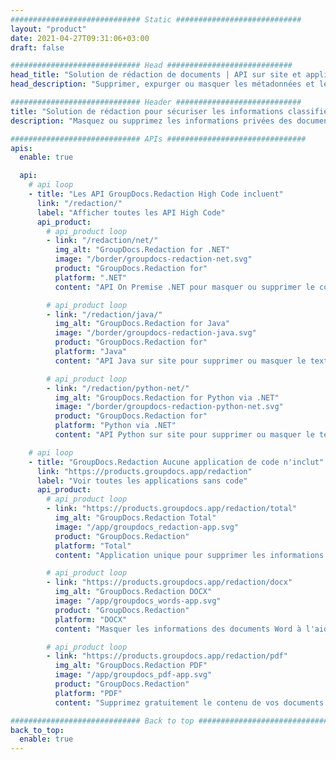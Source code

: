 ```yaml
---
############################# Static ############################
layout: "product"
date: 2021-04-27T09:31:06+03:00
draft: false

############################# Head ############################
head_title: "Solution de rédaction de documents | API sur site et application gratuite"
head_description: "Supprimer, expurger ou masquer les métadonnées et le contenu textuel des documents MS Office Word, des feuilles de calcul Excel, des présentations PowerPoint, des formats de fichier PDF et image."

############################# Header ############################
title: "Solution de rédaction pour sécuriser les informations classifiées"
description: "Masquez ou supprimez les informations privées des documents, feuilles de calcul, présentations, PDF et images Microsoft Office."

############################# APIs ###############################
apis:
  enable: true

  api:
    # api loop
    - title: "Les API GroupDocs.Redaction High Code incluent"
      link: "/redaction/"
      label: "Afficher toutes les API High Code"
      api_product:
        # api_product loop
        - link: "/redaction/net/"
          img_alt: "GroupDocs.Redaction for .NET"
          image: "/border/groupdocs-redaction-net.svg"
          product: "GroupDocs.Redaction for"
          platform: ".NET"
          content: "API On Premise .NET pour masquer ou supprimer le contenu et les métadonnées de vos documents personnels."

        # api_product loop
        - link: "/redaction/java/"
          img_alt: "GroupDocs.Redaction for Java"
          image: "/border/groupdocs-redaction-java.svg"
          product: "GroupDocs.Redaction for"
          platform: "Java"
          content: "API Java sur site pour supprimer ou masquer le texte du contenu et des métadonnées des formats de fichiers pris en charge."

        # api_product loop
        - link: "/redaction/python-net/"
          img_alt: "GroupDocs.Redaction for Python via .NET"
          image: "/border/groupdocs-redaction-python-net.svg"
          product: "GroupDocs.Redaction for"
          platform: "Python via .NET"
          content: "API Python sur site pour supprimer ou masquer le texte du contenu et des métadonnées des formats de fichiers pris en charge."

    # api loop
    - title: "GroupDocs.Redaction Aucune application de code n'inclut"
      link: "https://products.groupdocs.app/redaction"
      label: "Voir toutes les applications sans code"
      api_product:
        # api_product loop
        - link: "https://products.groupdocs.app/redaction/total"
          img_alt: "GroupDocs.Redaction Total"
          image: "/app/groupdocs_redaction-app.svg"
          product: "GroupDocs.Redaction"
          platform: "Total"
          content: "Application unique pour supprimer les informations sensibles de Word, Excel, PowerPoint, PDF et de nombreux autres types de documents."

        # api_product loop
        - link: "https://products.groupdocs.app/redaction/docx"
          img_alt: "GroupDocs.Redaction DOCX"
          image: "/app/groupdocs_words-app.svg"
          product: "GroupDocs.Redaction"
          platform: "DOCX"
          content: "Masquer les informations des documents Word à l'aide de n'importe quel navigateur Web."

        # api_product loop
        - link: "https://products.groupdocs.app/redaction/pdf"
          img_alt: "GroupDocs.Redaction PDF"
          image: "/app/groupdocs_pdf-app.svg"
          product: "GroupDocs.Redaction"
          platform: "PDF"
          content: "Supprimez gratuitement le contenu de vos documents PDF en ligne."

############################# Back to top ###############################
back_to_top:
  enable: true
---
```

